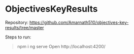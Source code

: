 # ObjectivesKeyResults

Repository: https://github.com/Amarnath510/objectives-key-results/tree/master

Steps to run:
> npm i
> ng serve
> Open http://localhost:4200/